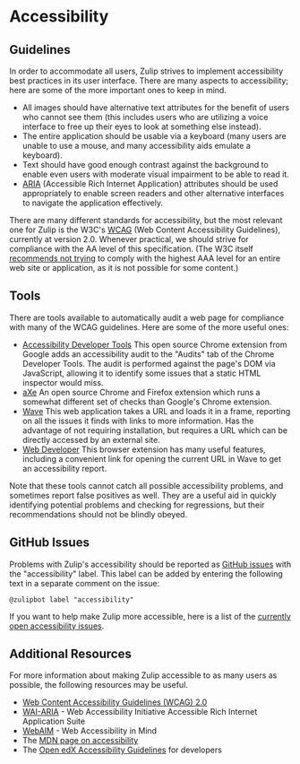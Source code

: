 # Accessibility

## Guidelines

In order to accommodate all users, Zulip strives to implement accessibility
best practices in its user interface.  There are many aspects to accessibility;
here are some of the more important ones to keep in mind.

* All images should have alternative text attributes for the benefit of users
  who cannot see them (this includes users who are utilizing a voice interface
  to free up their eyes to look at something else instead).
* The entire application should be usable via a keyboard (many users are unable
  to use a mouse, and many accessibility aids emulate a keyboard).
* Text should have good enough contrast against the background to enable
  even users with moderate visual impairment to be able to read it.
* [ARIA](https://www.w3.org/WAI/intro/aria) (Accessible Rich Internet
  Application) attributes should be used appropriately to enable screen
  readers and other alternative interfaces to navigate the application
  effectively.

There are many different standards for accessibility, but the most relevant
one for Zulip is the W3C's [WCAG](https://www.w3.org/TR/WCAG20/) (Web Content
Accessibility Guidelines), currently at version 2.0.  Whenever practical, we
should strive for compliance with the AA level of this specification.
(The W3C itself
[recommends not trying](https://www.w3.org/TR/UNDERSTANDING-WCAG20/conformance.html#uc-conf-req1-head)
to comply with the highest AAA level for an entire web site or application,
as it is not possible for some content.)

## Tools

There are tools available to automatically audit a web page for compliance
with many of the WCAG guidelines.  Here are some of the more useful ones:

* [Accessibility Developer Tools](https://chrome.google.com/webstore/detail/accessibility-developer-t/fpkknkljclfencbdbgkenhalefipecmb)
  This open source Chrome extension from Google adds an accessibility audit to
  the "Audits" tab of the Chrome Developer Tools.  The audit is performed
  against the page's DOM via JavaScript, allowing it to identify some issues
  that a static HTML inspector would miss.
* [aXe](https://www.deque.com/products/axe/) An open source Chrome and Firefox
  extension which runs a somewhat different set of checks than Google's Chrome
  extension.
* [Wave](http://wave.webaim.org/) This web application takes a URL and loads
  it in a frame, reporting on all the issues it finds with links to more
  information.  Has the advantage of not requiring installation, but requires
  a URL which can be directly accessed by an external site.
* [Web Developer](http://chrispederick.com/work/web-developer/) This browser
  extension has many useful features, including a convenient link for opening
  the current URL in Wave to get an accessibility report.

Note that these tools cannot catch all possible accessibility problems, and
sometimes report false positives as well.  They are a useful aid in quickly
identifying potential problems and checking for regressions, but their
recommendations should not be blindly obeyed.

## GitHub Issues

Problems with Zulip's accessibility should be reported as
[GitHub issues](https://github.com/zulip/zulip/issues) with the "accessibility"
label.  This label can be added by entering the following text in a separate
comment on the issue:

    @zulipbot label "accessibility"

If you want to help make Zulip more accessible, here is a list of the
[currently open accessibility issues](https://github.com/zulip/zulip/issues?q=is%3Aissue+is%3Aopen+label%3Aaccessibility).

## Additional Resources

For more information about making Zulip accessible to as many users as
possible, the following resources may be useful.

* [Web Content Accessibility Guidelines (WCAG) 2.0](https://www.w3.org/TR/WCAG/)
* [WAI-ARIA](https://www.w3.org/WAI/intro/aria) - Web Accessibility Initiative
  Accessible Rich Internet Application Suite
* [WebAIM](http://webaim.org/) - Web Accessibility in Mind
* The [MDN page on accessibility](https://developer.mozilla.org/en-US/docs/Web/Accessibility)
* The [Open edX Accessibility Guidelines](http://edx.readthedocs.io/projects/edx-developer-guide/en/latest/conventions/accessibility.html)
  for developers
